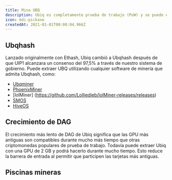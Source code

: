 ```yaml
---
title: Mina UBQ
description: Ubiq es completamente prueba de trabajo (PoW) y se puede extraer en GPU de nivel de consumidor.
icon: mdi-pickaxe
createdAt: 2021-01-01T00:00:04.966Z
---
```


## Ubqhash

Lanzado originalmente con Ethash, Ubiq cambió a Ubqhash después de que UIP1 alcanzara un consenso del 97,5% a través de nuestro sistema de gobierno. Puede extraer UBQ utilizando cualquier software de minería que admita Ubqhash, como:

* [Ubqminer](https://github.com/ubiq/ubqminer/releases)
* [PhoenixMiner](https://bitcointalk.org/index.php?topic=2647654.msg48314178#msg48314178)
* [lolMiner] (https://github.com/Lolliedieb/lolMiner-releases/releases)
* [SMOS](https://simplemining.net/)
* [HiveOS](https://hiveos.farm/)

## Crecimiento de DAG

El crecimiento más lento de DAG de Ubiq significa que las GPU más antiguas son compatibles durante mucho más tiempo que otras criptomonedas populares de prueba de trabajo. Todavía puede extraer Ubiq con una GPU de 2 GB y podrá hacerlo durante mucho tiempo. Esto reduce la barrera de entrada al permitir que participen las tarjetas más antiguas.

<dag-growth-chart></dag-growth-chart>

<dag-size></dag-size>

## Piscinas mineras

<pool-table></pool-table>
